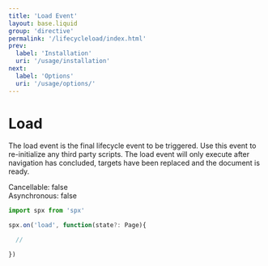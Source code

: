 ```yaml
---
title: 'Load Event'
layout: base.liquid
group: 'directive'
permalink: '/lifecycleload/index.html'
prev:
  label: 'Installation'
  uri: '/usage/installation'
next:
  label: 'Options'
  uri: '/usage/options/'
---
```


# Load

The load event is the final lifecycle event to be triggered. Use this event to re-initialize any third party scripts. The load event will only execute after navigation has concluded, targets have been replaced and the document is ready.

<span class="fc-gray">Cancellable</span>: <span class="ff-code fs-md fc-cyan">false</span><br>
<span class="fc-gray">Asynchronous</span>: <span class="ff-code fs-md fc-cyan">false</span>

<!-- prettier-ignore -->
```js
import spx from 'spx'

spx.on('load', function(state?: Page){

  //

})
```
